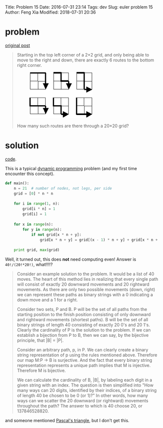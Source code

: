 Title: Problem 15
Date: 2016-07-31 23:14
Tags: dev
Slug: euler problem 15
Author: Feng Xia
Modified: 2018-07-31 20:36


# problem

[original post][1]


> Starting in the top left corner of a 2×2 grid, and only being able to
> move to the right and down, there are exactly 6 routes to the bottom
> right corner.
> 
> <figure class="col s12 center">
>   <img src="/downloads/euler/P015.gif"
>        class="responsive-image">
> </figure>
> 
> How many such routes are there through a 20×20 grid?
> 

# solution

[code][2].

This is a typical [dynamic programming][3] problem (and my first time
encounter this concept).

```python
def main():
    n = 21  # number of nodes, not legs, per side
    grid = [0] * n * n

    for i in range(1, n):
        grid[i * n] = 1
        grid[i] = 1

    for x in range(n):
        for y in range(n):
            if not grid[x * n + y]:
                grid[x * n + y] = grid[(x - 1) * n + y] + grid[x * n + y - 1]

    print grid, max(grid)
```

Well, it turned out, this does **not** need computing even! Answer
is `40!/(20!*20!)`, what!!!!?

> Consider an example solution to the problem. It would be a list of 40
> moves. The heart of this method lies in realizing that every single
> path will consist of exactly 20 downward movements and 20 rightward
> movements. As there are only two possible movements (down, right) we
> can represent these paths as binary strings with a 0 indicating a down
> move and a 1 for a right.
> 
> Consider two sets, P and B. P will be the set of all paths from the
> starting position to the finish position consisting of only downward
> and rightward movements (shortest paths). B will be the set of all
> binary strings of length 40 consisting of exactly 20 0's and 20
> 1's. Clearly the cardinality of P is the solution to the problem. If
> we can establish a bijection from P to B, then we can say, by the
> bijective principle, that |B| = |P|.
> 
> Consider an arbitrary path, p, in P. We can clearly create a binary
> string representation of p using the rules mentioned above. Therefore
> our map M:P -> B is surjective. And the fact that every binary string
> representation represents a unique path implies that M is
> injective. Therefore M is bijective.
> 
> We can calculate the cardinality of B, |B|, by labeling each digit in
> a given string with an index. The question is then simplified into
> "How many ways can 20 digits, identified by their indices, of a binary
> string of length 40 be chosen to be 0 (or 1)?" In other words, how
> many ways can we scatter the 20 downward (or rightward) movements
> throughout the path? The answer to which is 40 choose 20,
> or 137846528820.
> 

and someone mentioned [Pascal's triangle][4], but I don't get this.


[1]: https://projecteuler.net/problem=15
[2]: {filename}/downloads/euler/p15.py
[3]: https://en.wikipedia.org/wiki/Dynamic_programming
[4]: https://en.wikipedia.org/wiki/Pascal%27s_triangle
